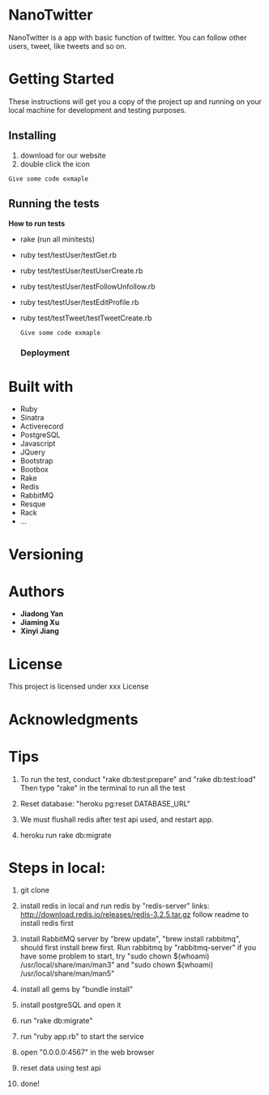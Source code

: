 # NanoTwitter

NanoTwitter is a app with basic function of twitter. You can follow other users, tweet, like tweets and so on.

# Getting Started

These instructions will get you a copy of the project up and running on your local machine for development and testing purposes.

## Installing

1. download for our website
2. double click the icon

  ```
  Give some code exmaple
  ```

## Running the tests

**How to run tests**

- rake (run all minitests)
- ruby test/testUser/testGet.rb
- ruby test/testUser/testUserCreate.rb
- ruby test/testUser/testFollowUnfollow.rb
- ruby test/testUser/testEditProfile.rb
- ruby test/testTweet/testTweetCreate.rb

  ```
  Give some code exmaple
  ```

  ### Deployment

# Built with

- Ruby
- Sinatra
- Activerecord
- PostgreSQL
- Javascript
- JQuery
- Bootstrap
- Bootbox
- Rake
- Redis
- RabbitMQ
- Resque
- Rack
- ...

# Versioning

# Authors

- **Jiadong Yan**
- **Jiaming Xu**
- **Xinyi Jiang**

# License

This project is licensed under xxx License

# Acknowledgments

# Tips

1. To run the test, conduct "rake db:test:prepare" and "rake db:test:load" Then type "rake" in the terminal to run all the test

2. Reset database: "heroku pg:reset DATABASE_URL"

3. We must flushall redis after test api used, and restart app.

4. heroku run rake db:migrate

# Steps in local:

1. git clone

  <links from="" github="">
  </links>

2. install redis in local and run redis by "redis-server" links: <http://download.redis.io/releases/redis-3.2.5.tar.gz> follow readme to install redis first

3. install RabbitMQ server by "brew update", "brew install rabbitmq", should first install brew first. Run rabbitmq by "rabbitmq-server" if you have some problem to start, try "sudo chown $(whoami) /usr/local/share/man/man3" and "sudo chown $(whoami) /usr/local/share/man/man5"
4. install all gems by "bundle install"
5. install postgreSQL and open it
6. run "rake db:migrate"
7. run "ruby app.rb" to start the service
8. open "0.0.0.0:4567" in the web browser
9. reset data using test api
10. done!
